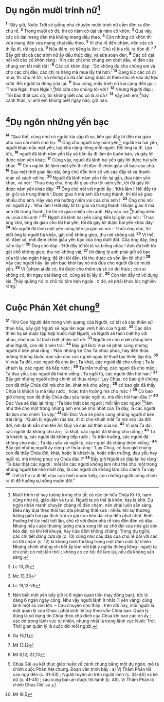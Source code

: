 # Dụ ngôn mười trinh nữ[^1-5f14b329-a3eb-40fb-93fc-83058bc90ca8]

<sup><b>1</b></sup> “Bấy giờ, Nước Trời sẽ giống như chuyện mười trinh nữ cầm đèn ra đón chú rể. <sup><b>2</b></sup> Trong mười cô đó, thì có năm cô dại và năm cô khôn. <sup><b>3</b></sup> Quả vậy, các cô dại mang đèn mà không mang dầu theo. <sup><b>4</b></sup> Còn những cô khôn thì vừa mang đèn vừa mang chai dầu theo. <sup><b>5</b></sup> Vì chú rể đến chậm, nên các cô thiếp đi, rồi ngủ cả. <sup><b>6</b></sup> Nửa đêm, có tiếng la lên : ‘Chú rể kia rồi, ra đón đi !’ <sup><b>7</b></sup> Bấy giờ tất cả các trinh nữ ấy đều thức dậy, và sửa soạn đèn. <sup><b>8</b></sup> Các cô dại nói với các cô khôn rằng : ‘Xin các chị cho chúng em chút dầu, vì đèn của chúng em tắt mất rồi !’ <sup><b>9</b></sup> Các cô khôn đáp : ‘Sợ không đủ cho chúng em và cho các chị đâu, các chị ra hàng mà mua lấy thì hơn.’ <sup><b>10</b></sup> Đang lúc các cô đi mua, thì chú rể tới, và những cô đã sẵn sàng được đi theo chú rể vào dự tiệc cưới. Rồi người ta đóng cửa lại. <sup><b>11</b></sup> Sau cùng, mấy trinh nữ kia cũng đến gọi : ‘Thưa Ngài, thưa Ngài ! [^1@-5f14b329-a3eb-40fb-93fc-83058bc90ca8]Mở cửa cho chúng tôi với !’ <sup><b>12</b></sup> Nhưng Người đáp : ‘Tôi bảo thật các cô, tôi không biết các cô là ai cả !’ <sup><b>13</b></sup> Vậy anh em [^2@-5f14b329-a3eb-40fb-93fc-83058bc90ca8]hãy canh thức, vì anh em không biết ngày nào, giờ nào.

# [^3@-5f14b329-a3eb-40fb-93fc-83058bc90ca8]Dụ ngôn những yến bạc

<sup><b>14</b></sup> “Quả thế, cũng như có người kia sắp đi xa, liền gọi đầy tớ đến mà giao phó của cải mình cho họ. <sup><b>15</b></sup> Ông cho người này năm yến[^2-5f14b329-a3eb-40fb-93fc-83058bc90ca8], người kia hai yến, người khác nữa một yến, tuỳ khả năng riêng mỗi người. Rồi ông ra đi. Lập tức, <sup><b>16</b></sup> người đã lãnh năm yến lấy số tiền ấy đi làm ăn buôn bán, và gây lời được năm yến khác. <sup><b>17</b></sup> Cũng vậy, người đã lãnh hai yến gây lời được hai yến khác. <sup><b>18</b></sup> Còn người đã lãnh một yến thì đi đào lỗ chôn giấu số bạc của chủ. <sup><b>19</b></sup> Sau một thời gian lâu dài, ông chủ đến tính sổ với các đầy tớ và thanh toán sổ sách với họ. <sup><b>20</b></sup> Người đã lãnh năm yến tiến lại gần, đưa năm yến khác, và nói : ‘Thưa ông chủ, ông đã giao cho tôi năm yến, tôi đã gây lời được năm yến khác đây.’ <sup><b>21</b></sup> Ông chủ nói với người ấy : ‘Khá lắm ! Hỡi đầy tớ tài giỏi và trung thành ! Được giao ít mà anh đã trung thành, thì tôi sẽ giao nhiều cho anh. Hãy vào mà hưởng niềm vui của chủ anh !’ <sup><b>23</b></sup> Ông chủ nói với người ấy : ‘Khá lắm ! Hỡi đầy tớ tài giỏi và trung thành ! Được giao ít mà anh đã trung thành, thì tôi sẽ giao nhiều cho anh. Hãy vào mà [^4@-5f14b329-a3eb-40fb-93fc-83058bc90ca8]hưởng niềm vui của chủ anh !’ <sup><b>22</b></sup> Người đã lãnh hai yến cũng tiến lại gần và nói : ‘Thưa ông chủ, ông đã giao cho tôi hai yến, tôi đã gây lời được hai yến khác đây.’ <sup><b>24</b></sup> Rồi người đã lãnh một yến cũng tiến lại gần và nói : ‘Thưa ông chủ, tôi biết ông là người hà khắc, gặt chỗ không gieo, thu nơi không vãi. <sup><b>25</b></sup> Vì thế, tôi đâm sợ, mới đem chôn giấu yến bạc của ông dưới đất. Của ông đây, ông cầm lấy !’ <sup><b>26</b></sup> Ông chủ đáp : ‘Hỡi đầy tớ tồi tệ và biếng nhác ! Anh đã biết tôi gặt chỗ không gieo, thu nơi không vãi, <sup><b>27</b></sup> thì đáng lý anh phải gửi số bạc của tôi vào ngân hàng, để khi tôi đến, tôi thu được cả vốn lẫn lời chứ ! <sup><b>28</b></sup> Vậy các ngươi hãy lấy yến bạc khỏi tay nó mà đưa cho người đã có mười yến. <sup><b>29</b></sup> Vì [^5@-5f14b329-a3eb-40fb-93fc-83058bc90ca8]phàm ai đã có, thì được cho thêm và sẽ có dư thừa ; còn ai không có, thì ngay cái đang có, cũng sẽ bị lấy đi. <sup><b>30</b></sup> Còn tên đầy tớ vô dụng kia, [^6@-5f14b329-a3eb-40fb-93fc-83058bc90ca8]hãy quăng nó ra chỗ tối tăm bên ngoài : ở đó, sẽ phải khóc lóc nghiến răng.’

# Cuộc Phán Xét chung[^3-5f14b329-a3eb-40fb-93fc-83058bc90ca8]

<sup><b>31</b></sup> “Khi Con Người đến trong vinh quang của Người, có tất cả các thiên sứ theo hầu, bấy giờ Người sẽ ngự lên ngai vinh hiển của Người. <sup><b>32</b></sup> Các dân thiên hạ sẽ được tập hợp trước mặt Người, và Người sẽ tách biệt họ với nhau, như mục tử tách biệt chiên với dê. <sup><b>33</b></sup> Người sẽ cho chiên đứng bên phải Người, còn dê ở bên trái. <sup><b>34</b></sup> Bấy giờ Đức Vua sẽ phán cùng những người ở bên phải rằng : ‘Nào những kẻ Cha Ta chúc phúc, hãy đến thừa hưởng Vương Quốc dọn sẵn cho các ngươi ngay từ thuở tạo thiên lập địa. <sup><b>35</b></sup> Vì xưa Ta đói, các ngươi đã cho ăn ; Ta khát, các ngươi đã cho uống ; Ta là khách lạ, các ngươi đã tiếp rước ; <sup><b>36</b></sup> Ta trần truồng, các ngươi đã cho mặc ; Ta đau yếu, các ngươi đã thăm viếng ; Ta ngồi tù, các ngươi đến hỏi han.’ <sup><b>37</b></sup> Bấy giờ những người công chính sẽ thưa rằng : ‘Lạy Chúa, có bao giờ chúng con đã thấy Chúa đói mà cho ăn, khát mà cho uống ; <sup><b>38</b></sup> có bao giờ đã thấy Chúa là khách lạ mà tiếp rước ; hoặc trần truồng mà cho mặc ? <sup><b>39</b></sup> Có bao giờ chúng con đã thấy Chúa đau yếu hoặc ngồi tù, mà đến hỏi han đâu ?’ <sup><b>40</b></sup> Đức Vua sẽ đáp lại rằng : ‘Ta bảo thật các ngươi : mỗi lần các ngươi [^7@-5f14b329-a3eb-40fb-93fc-83058bc90ca8]làm như thế cho một trong những anh em bé nhỏ nhất của Ta đây, là các ngươi đã làm cho chính Ta vậy.’ <sup><b>41</b></sup> Rồi Đức Vua sẽ phán cùng những người ở bên trái rằng : ‘Quân bị nguyền rủa kia, đi đi cho khuất mắt Ta mà vào lửa đời đời, nơi dành sẵn cho tên Ác Quỷ và các sứ thần của nó. <sup><b>42</b></sup> Vì xưa Ta đói, các ngươi đã không cho ăn ; Ta khát, các ngươi đã không cho uống ; <sup><b>43</b></sup> Ta là khách lạ, các ngươi đã không tiếp rước ; Ta trần truồng, các ngươi đã không cho mặc ; Ta đau yếu và ngồi tù, các ngươi đã chẳng thăm viếng.’ <sup><b>44</b></sup> Bấy giờ những người ấy cũng sẽ thưa rằng : ‘Lạy Chúa, có bao giờ chúng con đã thấy Chúa đói, khát, hoặc là khách lạ, hoặc trần truồng, đau yếu hay ngồi tù, mà không phục vụ Chúa đâu ?’ <sup><b>45</b></sup> Bấy giờ Người sẽ đáp lại họ rằng : ‘Ta bảo thật các ngươi : mỗi lần các ngươi không làm như thế cho một trong những người bé nhỏ nhất đây, là các ngươi đã không làm cho chính Ta vậy.’ <sup><b>46</b></sup> Thế là họ ra đi để chịu cực hình muôn kiếp, còn những người công chính ra đi để hưởng sự sống muôn đời.”

[^1-5f14b329-a3eb-40fb-93fc-83058bc90ca8]: Mười trinh nữ này tượng trưng cho tất cả các tín hữu Chúa Ki-tô, nam cũng như nữ, giáo dân và tu sĩ. Người ta có thể là khôn, hay là khờ. Dụ ngôn nhấn mạnh chuyện chàng rể đến chậm, nên phải luôn sẵn sàng. Điều này dựa theo thói tục địa phương thời xưa : nhiều khi sự thương lượng giữa hai gia đình trai và gái còn kéo dài cho đến phút chót. Bình thường thì lúc mặt trời lặn, chú rể với đoàn phù rể kéo đến đón cô dâu. Nhưng nếu cuộc thương lượng chưa xong thì sự chờ đợi của nhà gái còn kéo dài, có khi tới khuya, hay nửa đêm không chừng. Trong dụ ngôn, các chi tiết _đóng cửa lại_ (c. 10) cũng như câu đáp của chú rể đối với các cô tới chậm (c. 12) là không bình thường trong một đám cưới tự nhiên. Nhưng chính những chi tiết ấy làm nổi bật ý nghĩa thiêng liêng : người ta chỉ chết có một lần thôi ; không có cơ hội để làm lại, nếu đã không sẵn sàng.

[^2-5f14b329-a3eb-40fb-93fc-83058bc90ca8]: Nên biết một yến bấy giờ là 6 ngàn quan tiền (hay đồng bạc), tức là đáng 6 ngàn ngày công. Như vậy người lãnh ít nhất (1 yến vàng) cũng lãnh một số vốn lớn. – Câu chuyện cho thấy : trên đời này, mỗi người là một quản lý của Chúa ; phải sinh lời tuỳ theo vốn Chúa ban. Quản lý đúng là sử dụng ơn Chúa theo chủ đích của Chúa khi ban các ơn ấy ; các ơn trong lãnh vực tự nhiên, nhưng nhất là trong lãnh vực Nước Trời. Thời gian quản lý là cuộc đời mỗi người.

[^3-5f14b329-a3eb-40fb-93fc-83058bc90ca8]: Chúa Giê-su kết thúc giáo huấn về cánh chung bằng một dụ ngôn, mô tả chính cuộc Phán Xét chung. Đoạn văn trình bày : a) Vị Thẩm Phán tối cao ngự đến (c. 31-33) ; Người tuyên án trên người lành (c. 34-40) và kẻ dữ (c. 41-45) ; sau cùng bản án được thi hành (c. 46). Vị Thẩm Phán là chính Chúa Giê-su.

[^1@-5f14b329-a3eb-40fb-93fc-83058bc90ca8]: Lc 13,25

[^2@-5f14b329-a3eb-40fb-93fc-83058bc90ca8]: Mc 13,33

[^3@-5f14b329-a3eb-40fb-93fc-83058bc90ca8]: Lc 19,12-26

[^4@-5f14b329-a3eb-40fb-93fc-83058bc90ca8]: Ga 15,11

[^5@-5f14b329-a3eb-40fb-93fc-83058bc90ca8]: Mt 13,12

[^6@-5f14b329-a3eb-40fb-93fc-83058bc90ca8]: Mt 8,12; 22,13

[^7@-5f14b329-a3eb-40fb-93fc-83058bc90ca8]: Mt 18,5
